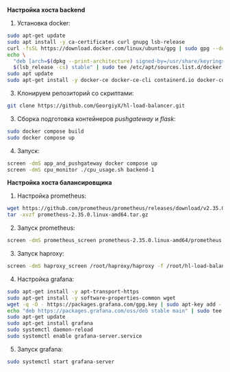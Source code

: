 **Настройка хоста backend**

1. Установка docker:

```bash
sudo apt-get update
sudo apt install -y ca-certificates curl gnupg lsb-release
curl -fsSL https://download.docker.com/linux/ubuntu/gpg | sudo gpg --dearmor -o /usr/share/keyrings/docker-archive-keyring.gpg
echo \
  "deb [arch=$(dpkg --print-architecture) signed-by=/usr/share/keyrings/docker-archive-keyring.gpg] https://download.docker.com/linux/ubuntu \
  $(lsb_release -cs) stable" | sudo tee /etc/apt/sources.list.d/docker.list > /dev/null
sudo apt update
sudo apt-get install -y docker-ce docker-ce-cli containerd.io docker-compose-plugin
```

3. Клонируем репозиторий со скриптами:

```bash
git clone https://github.com/GeorgiyX/hl-load-balancer.git
```

3. Сборка подготовка контейнеров *pushgateway* и *flask*:

```bash
sudo docker compose build
sudo docker compose up
```

4. Запуск:

```bash
screen -dmS app_and_pushgateway docker compose up
screen -dmS cpu_monitor ./cpu_usage.sh backend-1
```



**Настройка хоста балансировщика**

1. Настройка prometheus:

```bash
wget https://github.com/prometheus/prometheus/releases/download/v2.35.0/prometheus-2.35.0.linux-amd64.tar.gz
tar -xvzf prometheus-2.35.0.linux-amd64.tar.gz
```

2. Запуск prometheus:

```bash
screen -dmS prometheus_screen prometheus-2.35.0.linux-amd64/prometheus --config.file=/root/hl-load-balancer/prometheus.yml
```

3. Запуск haproxy:

```bash
screen -dmS haproxy_screen /root/haproxy/haproxy -f /root/hl-load-balancer/haproxy.cfg
```

4. Настройка grafana:

```bash
sudo apt-get install -y apt-transport-https
sudo apt-get install -y software-properties-common wget
wget -q -O - https://packages.grafana.com/gpg.key | sudo apt-key add -
echo "deb https://packages.grafana.com/oss/deb stable main" | sudo tee -a /etc/apt/sources.list.d/grafana.list
sudo apt-get update
sudo apt-get install grafana
sudo systemctl daemon-reload
sudo systemctl enable grafana-server.service
```

5. Запуск grafana:

```bash
sudo systemctl start grafana-server
```


